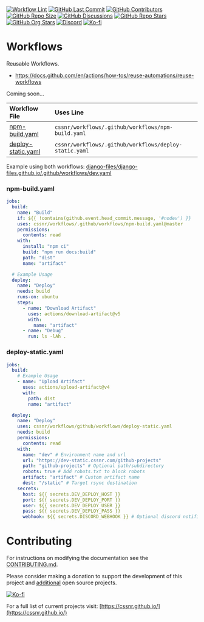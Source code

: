 [![Workflow Lint](https://img.shields.io/github/actions/workflow/status/cssnr/virustotal-action/.lint.yaml?logo=cachet&label=lint)](https://github.com/cssnr/virustotal-action/actions/workflows/.lint.yaml)
[![GitHub Last Commit](https://img.shields.io/github/last-commit/smashedr/github-projects?logo=vitepress&logoColor=white&label=updated)](https://github.com/smashedr/github-projects/pulse)
[![GitHub Contributors](https://img.shields.io/github/contributors-anon/smashedr/github-projects?logo=github)](https://github.com/smashedr/github-projects/graphs/contributors)
[![GitHub Repo Size](https://img.shields.io/github/repo-size/smashedr/github-projects?logo=bookstack&logoColor=white&label=repo%20size)](https://github.com/smashedr/github-projects)
[![GitHub Discussions](https://img.shields.io/github/discussions/smashedr/github-projects?logo=github)](https://github.com/smashedr/github-projects/discussions)
[![GitHub Repo Stars](https://img.shields.io/github/stars/smashedr/github-projects?style=flat&logo=github)](https://github.com/smashedr/github-projects/stargazers)
[![GitHub Org Stars](https://img.shields.io/github/stars/cssnr?style=flat&logo=github&label=org%20stars)](https://cssnr.github.io/)
[![Discord](https://img.shields.io/discord/899171661457293343?logo=discord&logoColor=white&label=discord&color=7289da)](https://discord.gg/wXy6m2X8wY)
[![Ko-fi](https://img.shields.io/badge/Ko--fi-72a5f2?logo=kofi&label=support)](https://ko-fi.com/cssnr)

# Workflows

~~Reusable~~ Workflows.

- https://docs.github.com/en/actions/how-tos/reuse-automations/reuse-workflows

Coming soon...

| Workflow File                                              | Uses Line                                              |
| :--------------------------------------------------------- | :----------------------------------------------------- |
| [npm-build.yaml](.github/workflows/npm-build.yaml)         | `cssnr/workflows/.github/workflows/npm-build.yaml`     |
| [deploy-static.yaml](.github/workflows/deploy-static.yaml) | `cssnr/workflows/.github/workflows/deploy-static.yaml` |

Example using both workflows: [django-files/django-files.github.io/.github/workflows/dev.yaml](https://github.com/django-files/django-files.github.io/blob/master/.github/workflows/dev.yaml)

### npm-build.yaml

```yaml
jobs:
  build:
    name: "Build"
    if: ${{ !contains(github.event.head_commit.message, '#nodev') }}
    uses: cssnr/workflows/.github/workflows/npm-build.yaml@master
    permissions:
      contents: read
    with:
      install: "npm ci"
      build: "npm run docs:build"
      path: "dist"
      name: "artifact"

  # Example Usage
  deploy:
    name: "Deploy"
    needs: build
    runs-on: ubuntu
    steps:
      - name: "Download Artifact"
        uses: actions/download-artifact@v5
        with:
          name: "artifact"
      - name: "Debug"
        run: ls -lAh .
```

### deploy-static.yaml

```yaml
jobs:
  build:
    # Example Usage
    - name: "Upload Artifact"
      uses: actions/upload-artifact@v4
      with:
        path: dist
        name: "artifact"

  deploy:
    name: "Deploy"
    uses: cssnr/workflows/github/workflows/deploy-static.yaml
    needs: build
    permissions:
      contents: read
    with:
      name: "dev" # Environment name and url
      url: "https://dev-static.cssnr.com/github-projects"
      path: "github-projects" # Optional path/subdirectory
      robots: true # Add robots.txt to block robots
      artifact: "artifact" # Custom artifact name
      dest: "/static" # Target rsync destination
    secrets:
      host: ${{ secrets.DEV_DEPLOY_HOST }}
      port: ${{ secrets.DEV_DEPLOY_PORT }}
      user: ${{ secrets.DEV_DEPLOY_USER }}
      pass: ${{ secrets.DEV_DEPLOY_PASS }}
      webhook: ${{ secrets.DISCORD_WEBHOOK }} # Optional discord notification
```

# Contributing

For instructions on modifying the documentation see the [CONTRIBUTING.md](#contributing-ov-file).

Please consider making a donation to support the development of this project
and [additional](https://cssnr.com/) open source projects.

[![Ko-fi](https://ko-fi.com/img/githubbutton_sm.svg)](https://ko-fi.com/cssnr)

For a full list of current projects visit: [https://cssnr.github.io/](https://cssnr.github.io/)
